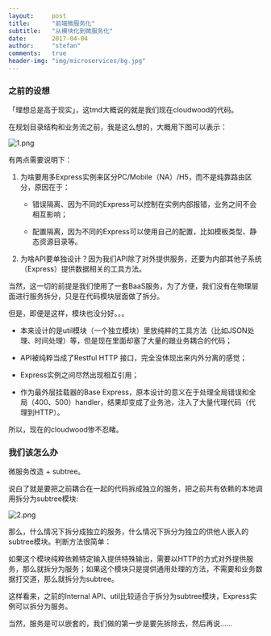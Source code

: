 ```yaml
---
layout:     post    
title:      "前端微服务化"    
subtitle:   "从模块化到微服务化"          
date:       2017-04-04            
author:     "stefan"                      
comments:	true
header-img: "img/microservices/bg.jpg"
---
```


### 之前的设想

「理想总是高于现实」，这tmd大概说的就是我们现在cloudwood的代码。

在规划目录结构和业务流之前，我是这么想的，大概用下图可以表示：

![1.png](/blog/img/microservices/1.png)

有两点需要说明下：

1. 为啥要用多Express实例来区分PC/Mobile（NA）/H5，而不是纯靠路由区分，原因在于：
    
    * 错误隔离、因为不同的Express可以控制在实例内部报错，业务之间不会相互影响；

    * 配置隔离，因为不同的Express可以使用自己的配置，比如模板类型、静态资源目录等。

2. 为啥API要单独设计？因为我们API除了对外提供服务，还要为内部其他子系统（Express）提供数据相关的工具方法。

当然，这一切的前提是我们使用了一套BaaS服务，为了方便，我们没有在物理层面进行服务拆分，只是在代码模块层面做了拆分。

但是，即便是这样，模块也没分好。。。

* 本来设计的是util模块（一个独立模块）里放纯粹的工具方法（比如JSON处理、时间处理）等，但是现在里面却塞了大量的跟业务耦合的代码；

* API被纯粹当成了Restful HTTP 接口，完全没体现出来内外分离的感觉；

* Express实例之间尽然出现相互引用；

* 作为最外层挂载器的Base Express，原本设计的意义在于处理全局错误和全局（400、500）handler，结果却变成了业务池，注入了大量代理代码（代理到HTTP）。

所以，现在的cloudwood惨不忍睹。

### 我们该怎么办

微服务改造 + subtree。

说白了就是要把之前耦合在一起的代码拆成独立的服务，把之前共有依赖的本地调用拆分为subtree模块:

![2.png](/blog/img/microservices/2.png)

那么，什么情况下拆分成独立的服务，什么情况下拆分为独立的供他人嵌入的subtree模块。判断方法很简单：

如果这个模块纯粹依赖特定输入提供特殊输出，需要以HTTP的方式对外提供服务，那么就拆分为服务；如果这个模块只是提供通用处理的方法，不需要和业务数据打交道，那么就拆分为subtree。

这样看来，之前的Internal API、util比较适合于拆分为subtree模块，Express实例可以拆分为服务。

当然，服务是可以嵌套的，我们做的第一步是要先拆除去，然后再说……
